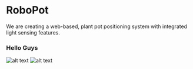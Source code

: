 # RoboPot
We are creating a web-based, plant pot positioning system with integrated light sensing features.  

### Hello Guys

![alt text](https://github.com/FrazLaw/RoboPot/blob/master/RoboPot.png)
![alt text](https://github.com/FrazLaw/RoboPot/blob/master/schematic-lightsensor.png)

